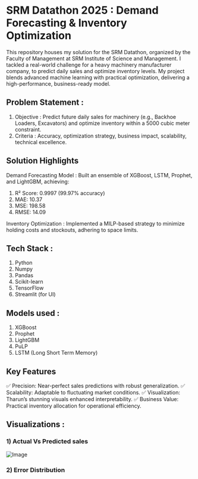 # SRM Datathon 2025 : Demand Forecasting & Inventory Optimization

This repository houses my solution for the SRM Datathon, organized by the Faculty of Management at SRM Institute of Science and Management. I tackled a real-world challenge for a heavy machinery manufacturer company, to predict daily sales and optimize inventory levels. My project blends advanced machine learning with practical optimization, delivering a high-performance, business-ready model.

## Problem Statement :

1) Objective : Predict future daily sales for machinery (e.g., Backhoe Loaders, Excavators) and optimize inventory within a 5000 cubic meter constraint.
2) Criteria : Accuracy, optimization strategy, business impact, scalability, technical excellence.

## Solution Highlights
Demand Forecasting Model : Built an ensemble of XGBoost, LSTM, Prophet, and LightGBM, achieving:

1) R² Score: 0.9997 (99.97% accuracy)
2) MAE: 10.37
3) MSE: 198.58
4) RMSE: 14.09

Inventory Optimization : Implemented a MILP-based strategy to minimize holding costs and stockouts, adhering to space limits.

## Tech Stack : 
1) Python
2) Numpy
3) Pandas
4) Scikit-learn
5) TensorFlow
6) Streamlit (for UI)

## Models used : 
1) XGBoost
2) Prophet
3) LightGBM
4) PuLP
5) LSTM (Long Short Term Memory)

## Key Features
✅ Precision: Near-perfect sales predictions with robust generalization.
✅ Scalability: Adaptable to fluctuating market conditions.
✅ Visualization: Tharun’s stunning visuals enhanced interpretability.
✅ Business Value: Practical inventory allocation for operational efficiency.

## Visualizations : 

### 1) Actual Vs Predicted sales

![Image](https://github.com/user-attachments/assets/ad5c073e-5c86-40b6-bbb8-39d380e0e97d)

### 2) Error Distribution




